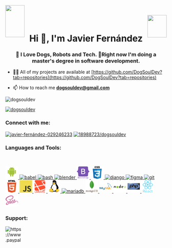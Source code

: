
 <a href="https://github.com/"> <img align="left" src="https://media0.giphy.com/media/vMEjhlxsBR7Fe/giphy.gif?cid=ecf05e4781lj56773lpdiij1dnnuq0vqknb8owguaib598we&rid=giphy.gif&ct=g" height="100" width="60" alt="" /></a></p><br>
 
   <a href="https://github.com/DogSoulDev?tab=stars"> <img align="right" src="https://media4.giphy.com/media/du3J3cXyzhj75IOgvA/giphy.gif?cid=790b76115785c8c08f88a4b222dfb8aa3435eed553a2598e&rid=giphy.gif&ct=g" height="70" width="60" alt="" /></a></p><br>


<h1 align="center">Hi 👋, I'm Javier Fernández</h1>
<h3 align="center">👀 I Love Dogs, Robots and Tech. 🌱Right now I'm doing a master's degree in software development.</h3>

- 👨‍💻 All of my projects are available at [https://github.com/DogSoulDev?tab=repositories](https://github.com/DogSoulDev?tab=repositories)

- 📫 How to reach me **dogsouldev@gmail.com**

<p align="left"> <img src="https://komarev.com/ghpvc/?username=dogsouldev&label=Profile%20views&color=0e75b6&style=flat" alt="dogsouldev" /> </p>

<p align="left"> <a href="https://github.com/ryo-ma/github-profile-trophy"><img src="https://github-profile-trophy.vercel.app/?username=dogsouldev" alt="dogsouldev" /></a> </p>

<h3 align="left">Connect with me:</h3>
<p align="left">
<a href="https://linkedin.com/in/javier-fernández-029246233" target="blank"><img align="center" src="https://raw.githubusercontent.com/rahuldkjain/github-profile-readme-generator/master/src/images/icons/Social/linked-in-alt.svg" alt="javier-fernández-029246233" height="30" width="40" /></a>
<a href="https://stackoverflow.com/users/18988723/dogsouldev" target="blank"><img align="center" src="https://raw.githubusercontent.com/rahuldkjain/github-profile-readme-generator/master/src/images/icons/Social/stack-overflow.svg" alt="18988723/dogsouldev" height="30" width="40" /></a>
</p>


<h3 align="left">Languages and Tools:</h3>
<br>
<p align="left"> <a href="https://developer.android.com" target="_blank" rel="noreferrer"> <img src="https://raw.githubusercontent.com/devicons/devicon/master/icons/android/android-original-wordmark.svg" alt="android" width="40" height="40"/> </a> <a href="https://babeljs.io/" target="_blank" rel="noreferrer"> <img src="https://www.vectorlogo.zone/logos/babeljs/babeljs-icon.svg" alt="babel" width="40" height="40"/> </a> <a href="https://www.gnu.org/software/bash/" target="_blank" rel="noreferrer"> <img src="https://www.vectorlogo.zone/logos/gnu_bash/gnu_bash-icon.svg" alt="bash" width="40" height="40"/> </a> <a href="https://www.blender.org/" target="_blank" rel="noreferrer"> <img src="https://download.blender.org/branding/community/blender_community_badge_white.svg" alt="blender" width="40" height="40"/> </a> <a href="https://getbootstrap.com" target="_blank" rel="noreferrer"> <img src="https://raw.githubusercontent.com/devicons/devicon/master/icons/bootstrap/bootstrap-plain-wordmark.svg" alt="bootstrap" width="40" height="40"/> </a> <a href="https://www.w3schools.com/css/" target="_blank" rel="noreferrer"> <img src="https://raw.githubusercontent.com/devicons/devicon/master/icons/css3/css3-original-wordmark.svg" alt="css3" width="40" height="40"/> </a> <a href="https://www.djangoproject.com/" target="_blank" rel="noreferrer"> <img src="https://infooptima.net/en/cropped-logo1-png-2/" alt="django" width="40" height="40"/> </a> <a href="https://www.figma.com/" target="_blank" rel="noreferrer"> <img src="https://www.vectorlogo.zone/logos/figma/figma-icon.svg" alt="figma" width="40" height="40"/> </a> <a href="https://git-scm.com/" target="_blank" rel="noreferrer"> <img src="https://www.vectorlogo.zone/logos/git-scm/git-scm-icon.svg" alt="git" width="40" height="40"/> </a> <a href="https://www.w3.org/html/" target="_blank" rel="noreferrer"> <img src="https://raw.githubusercontent.com/devicons/devicon/master/icons/html5/html5-original-wordmark.svg" alt="html5" width="40" height="40"/> </a> <a href="https://developer.mozilla.org/en-US/docs/Web/JavaScript" target="_blank" rel="noreferrer"> <img src="https://raw.githubusercontent.com/devicons/devicon/master/icons/javascript/javascript-original.svg" alt="javascript" width="40" height="40"/> </a> <a href="https://laravel.com/" target="_blank" rel="noreferrer"> <img src="https://raw.githubusercontent.com/devicons/devicon/master/icons/laravel/laravel-plain-wordmark.svg" alt="laravel" width="40" height="40"/> </a> <a href="https://www.linux.org/" target="_blank" rel="noreferrer"> <img src="https://raw.githubusercontent.com/devicons/devicon/master/icons/linux/linux-original.svg" alt="linux" width="40" height="40"/> </a> <a href="https://mariadb.org/" target="_blank" rel="noreferrer"> <img src="https://www.vectorlogo.zone/logos/mariadb/mariadb-icon.svg" alt="mariadb" width="40" height="40"/> </a> <a href="https://www.mongodb.com/" target="_blank" rel="noreferrer"> <img src="https://raw.githubusercontent.com/devicons/devicon/master/icons/mongodb/mongodb-original-wordmark.svg" alt="mongodb" width="40" height="40"/> </a> <a href="https://www.mysql.com/" target="_blank" rel="noreferrer"> <img src="https://raw.githubusercontent.com/devicons/devicon/master/icons/mysql/mysql-original-wordmark.svg" alt="mysql" width="40" height="40"/> </a> <a href="https://nodejs.org" target="_blank" rel="noreferrer"> <img src="https://raw.githubusercontent.com/devicons/devicon/master/icons/nodejs/nodejs-original-wordmark.svg" alt="nodejs" width="40" height="40"/> </a> <a href="https://www.php.net" target="_blank" rel="noreferrer"> <img src="https://raw.githubusercontent.com/devicons/devicon/master/icons/php/php-original.svg" alt="php" width="40" height="40"/> </a> <a href="https://reactjs.org/" target="_blank" rel="noreferrer"> <img src="https://raw.githubusercontent.com/devicons/devicon/master/icons/react/react-original-wordmark.svg" alt="react" width="40" height="40"/> </a> <a href="https://sass-lang.com" target="_blank" rel="noreferrer"> <img src="https://raw.githubusercontent.com/devicons/devicon/master/icons/sass/sass-original.svg" alt="sass" width="40" height="40"/></a>
<br>


<h3 align="left">Support:</h3>
<p><a href="https://www.paypal.com/donate/?hosted_button_id=5DKDRZ2NJU8YA"> <img align="left" src="https://panels-images.twitch.tv/panel-651342898-image-1c545d56-41af-4870-a7d9-6bc39303983b" height="50" width="50" alt="https://www.paypal.com/donate/?hosted_button_id=5DKDRZ2NJU8YA" /></a></p><br><br>
